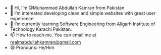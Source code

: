 - 👋 Hi, I’m @Muhammad Abdullah Kamran from Pakistan
- 👀 I’m interested developing clean and simple websites with great user experience
- 🌱 I’m currently learning Software Engineering from Aligarh Institute of Technology Karachi Pakistan.
- 📫 How to reach me. You can email me at realmabdullahkamran@gmail.com
- 😄 Pronouns: He/Him

<!---
RealAbdullah123/RealAbdullah123 is a ✨ special ✨ repository because its `README.md` (this file) appears on your GitHub profile.
You can click the Preview link to take a look at your changes.
--->
